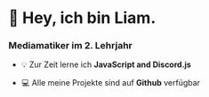 <h1 align="left">👋 Hey, ich bin Liam.</h1>
<h3 align="left">Mediamatiker im 2. Lehrjahr</h3>

- 💡 Zur Zeit lerne ich **JavaScript and Discord.js**

- 💻 Alle meine Projekte sind auf **Github** verfügbar
